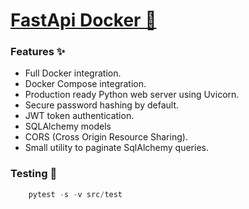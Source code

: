 # [FastApi Docker :rocket:](https://github.com/JeremyAndress/fastapi-docker)

### Features :sparkles:

- Full Docker integration.
- Docker Compose integration.
- Production ready Python web server using Uvicorn.
- Secure password hashing by default.
- JWT token authentication.
- SQLAlchemy models
- CORS (Cross Origin Resource Sharing).
- Small utility to paginate SqlAlchemy queries.

### Testing  :rotating_light:

```python
    pytest -s -v src/test
```